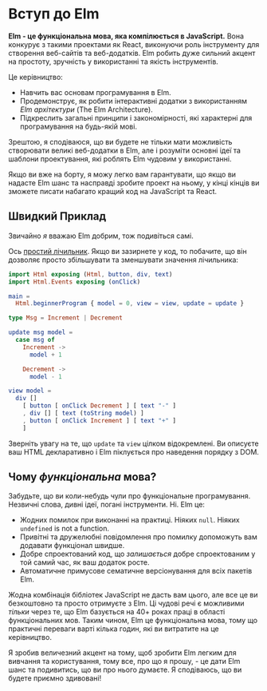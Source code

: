 # Вступ до Elm

**Elm - це функціональна мова, яка компілюється в JavaScript.** Вона конкурує з такими проектами як React, виконуючи роль інструменту для створення веб-сайтів та веб-додатків. Elm робить дуже сильний акцент на простоту, зручність у використанні та якість інструментів.

Це керівництво:
  - Навчить вас основам програмування в Elm.
  - Продемонструє, як робити інтерактивні додатки з використанням *Elm архітектури* (The Elm Architecture).
  - Підкреслить загальні принципи і закономірності, які характерні для програмування на будь-якій мові.

Зрештою, я сподіваюся, що ви будете не тільки мати можливість створювати великі веб-додатки в Elm, але і розуміти основні ідеї та шаблони проектування, які роблять Elm чудовим у використанні.

Якщо ви вже на борту, я можу легко вам гарантувати, що якщо ви надасте Elm шанс та насправді зробите проект на ньому, у кінці кінців ви зможете писати набагато кращий код на JavaScript та React.

## Швидкий Приклад

Звичайно *я* вважаю Elm добрим, тож подивіться самі.

Ось [простий лічильник](http://elm-lang.org/examples/buttons). Якщо ви зазирнете у код, то побачите, що він дозволяє просто збільшувати та зменшувати значення лічильника:

```elm
import Html exposing (Html, button, div, text)
import Html.Events exposing (onClick)

main =
  Html.beginnerProgram { model = 0, view = view, update = update }

type Msg = Increment | Decrement

update msg model =
  case msg of
    Increment ->
      model + 1

    Decrement ->
      model - 1

view model =
  div []
    [ button [ onClick Decrement ] [ text "-" ]
    , div [] [ text (toString model) ]
    , button [ onClick Increment ] [ text "+" ]
    ]
```

Зверніть увагу на те, що `update` та `view` цілком відокремлені. Ви описуєте ваш HTML декларативно і Elm піклується про наведення порядку з DOM.

## Чому *функціональна* мова?

Забудьте, що ви коли-небудь чули про функціональне програмування. Незвичні слова, дивні ідеї, погані інструменти. Ні. Elm це:

  - Жодних помилок при виконанні на практиці. Ніяких `null`. Ніяких `undefined` is not a function.
  - Привітні та дружелюбні повідомлення про помилку допоможуть вам додавати функціонал швидше.
  - Добре спроектований код, що *залишається* добре спроектованим у той самий час, як ваш додаток росте.
  - Автоматичне примусове сематичне версіонування для всіх пакетів Elm.

Жодна комбінація бібліотек JavaScript не дасть вам цього, але все це ви безкоштовно та просто отримуєте з Elm. Ці чудові речі є можливими *тільки* через те, що Elm базується на 40+ роках праці в області функціональних мов. Таким чином, Elm це функціональна мова, тому що практичні переваги варті кілька годин, які ви витратите на це керівництво.

Я зробив величезний акцент на тому, щоб зробити Elm легким для вивчання та користування, тому все, про що я прошу, - це дати Elm шанс та подивитись, що ви про нього думаєте. Я сподіваюсь, що ви будете приємно здивовані!
